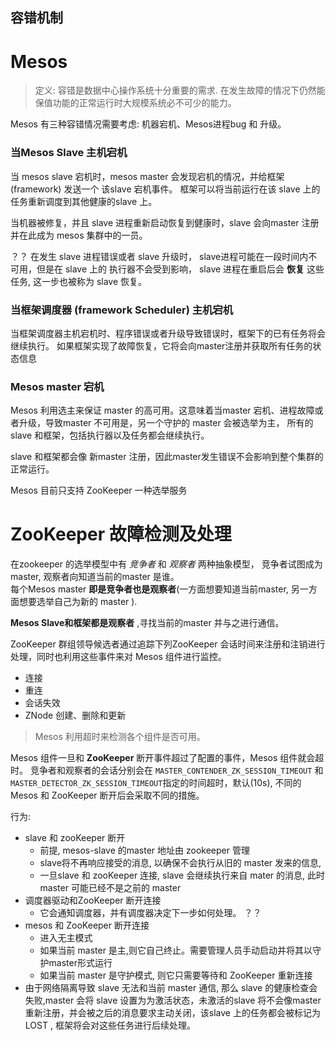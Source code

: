 容错机制
----------------

Mesos
================

> 定义: 
    容错是数据中心操作系统十分重要的需求. 在发生故障的情况下仍然能保值功能的正常运行时大规模系统必不可少的能力。

Mesos 有三种容错情况需要考虑: 机器宕机、Mesos进程bug 和 升级。


### 当Mesos Slave 主机宕机

当 mesos slave 宕机时，mesos master 会发现宕机的情况，并给框架(framework) 发送一个 该slave 宕机事件。
框架可以将当前运行在该 slave 上的任务重新调度到其他健康的slave 上。  

当机器被修复，并且 slave 进程重新启动恢复到健康时，slave 会向master 注册并在此成为 mesos 集群中的一员。  
 
？？ 在发生 slave 进程错误或者 slave 升级时， slave进程可能在一段时间内不可用，但是在 slave 上的 执行器不会受到影响，
slave 进程在重启后会 __恢复__ 这些任务, 这一步也被称为 slave 恢复。  

### 当框架调度器 (framework Scheduler) 主机宕机

当框架调度器主机宕机时、程序错误或者升级导致错误时，框架下的已有任务将会继续执行。
如果框架实现了故障恢复，它将会向master注册并获取所有任务的状态信息


### Mesos master 宕机
Mesos 利用选主来保证 master 的高可用。这意味着当master 宕机、进程故障或者升级，导致master 不可用是，另一个守护的 master 会被选举为主， 所有的slave 和框架，包括执行器以及任务都会继续执行。  

slave 和框架都会像 新master 注册，因此master发生错误不会影响到整个集群的正常运行。  

Mesos 目前只支持 ZooKeeper 一种选举服务




ZooKeeper 故障检测及处理
========================

在zookeeper 的选举模型中有 _竞争者_ 和 _观察者_ 两种抽象模型，
竞争者试图成为master, 观察者向知道当前的master 是谁。  
每个Mesos master __即是竞争者也是观察者__(一方面想要知道当前master, 另一方面想要选举自己为新的 master ).  

__Mesos Slave和框架都是观察者__ ,寻找当前的master 并与之进行通信。  

ZooKeeper 群组领导候选者通过追踪下列ZooKeeper 会话时间来注册和注销进行处理，同时也利用这些事件来对 Mesos 组件进行监控。  

- 连接
- 重连
- 会话失效
- ZNode 创建、删除和更新

> Mesos 利用超时来检测各个组件是否可用。

Mesos 组件一旦和 __ZooKeeper__ 断开事件超过了配置的事件，Mesos 组件就会超时。
竞争者和观察者的会话分别会在 `MASTER_CONTENDER_ZK_SESSION_TIMEOUT` 和 `MASTER_DETECTOR_ZK_SESSION_TIMEOUT`指定的时间超时，默认(10s), 不同的 Mesos 和 ZooKeeper 断开后会采取不同的措施。


行为:  

- slave 和 zooKeeper 断开
    - 前提, mesos-slave 的master 地址由 zookeeper 管理
    - slave将不再响应接受的消息, 以确保不会执行从旧的 master 发来的信息,
    - 一旦slave 和 zooKeeper 连接, slave 会继续执行来自 mater 的消息, 此时 master 可能已经不是之前的 master
- 调度器驱动和ZooKeeper 断开连接
    - 它会通知调度器，并有调度器决定下一步如何处理。 ？？
- mesos 和 ZooKeeper 断开连接
    - 进入无主模式
    - 如果当前 master 是主,则它自己终止。需要管理人员手动启动并将其以守护master形式运行
    - 如果当前 master 是守护模式, 则它只需要等待和 ZooKeeper 重新连接
- 由于网络隔离导致 slave 无法和当前 master 通信, 那么 slave 的健康检查会失败,master 会将 slave 设置为为激活状态，未激活的slave 将不会像master 重新注册，并会被之后的消息要求主动关闭，该slave 上的任务都会被标记为 LOST , 框架将会对这些任务进行后续处理。






